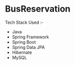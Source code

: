 # BusReservation

Tech Stack Used :-

* Java
* Spring Framework
* Spring Boot
* Spring Data JPA
* Hibernate
* MySQL
